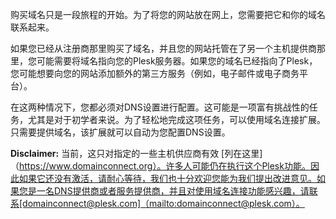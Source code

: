 购买域名只是一段旅程的开始。为了将您的网站放在网上，您需要把它和你的域名联系起来。

如果您已经从注册商那里购买了域名，并且您的网站托管在了另一个主机提供商那里，您可能需要将域名指向您的Plesk服务器。如果您的域名已经指向了Plesk，您可能想要向您的网站添加额外的第三方服务（例如，电子邮件或电子商务平台）。

在这两种情况下，您都必须对DNS设置进行配置。这可能是一项富有挑战性的任务，尤其是对于初学者来说。为了轻松地完成这项任务，可以使用域名连接扩展。只需要提供域名，该扩展就可以自动为您配置DNS设置。

**Disclaimer:** 当前，这只对指定的一些主机供应商有效 [列在这里]（https://www.domainconnect.org）。许多人可能仍在执行这个Plesk功能。因此如果它还没有激活，请耐心等待，我们也十分欢迎您能为我们提出改进意见。如果您是一名DNS提供商或者服务提供商，并且对使用域名连接功能感兴趣，请联系[domainconnect@plesk.com]（mailto:domainconnect@plesk.com）。